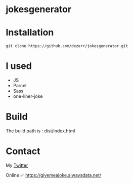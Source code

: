 # jokesgenerator

# Installation

`git clone https://github.com/dezerr/jokesgenerator.git`

# I used
- JS
- Parcel
- Sass
- one-liner-joke

# Build
The build path is : dist/index.html

# Contact
My [Twitter](https://twitter.com/dezerr_)

Online ✅ https://givemeajoke.alwaysdata.net/
